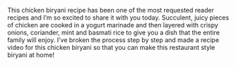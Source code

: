 This chicken biryani recipe has been one of the most requested reader recipes and I’m so excited to share it with you today. Succulent, juicy pieces of chicken are cooked in a yogurt marinade and then layered with crispy onions, coriander, mint and basmati rice to give you a dish that the entire family will enjoy. I’ve broken the process step by step and made a recipe video for this chicken biryani so that you can make this restaurant style biryani at home!
